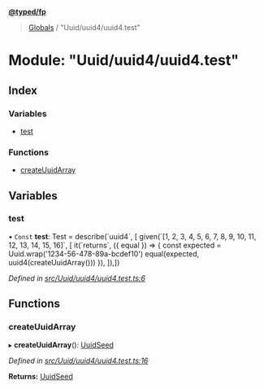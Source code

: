 **[@typed/fp](../README.md)**

> [Globals](../globals.md) / "Uuid/uuid4/uuid4.test"

# Module: "Uuid/uuid4/uuid4.test"

## Index

### Variables

* [test](_uuid_uuid4_uuid4_test_.md#test)

### Functions

* [createUuidArray](_uuid_uuid4_uuid4_test_.md#createuuidarray)

## Variables

### test

• `Const` **test**: Test = describe(\`uuid4\`, [ given(\`[1, 2, 3, 4, 5, 6, 7, 8, 9, 10, 11, 12, 13, 14, 15, 16]\`, [ it(\`returns\`, ({ equal }) => { const expected = Uuid.wrap('1234-56-478-89a-bcdef10') equal(expected, uuid4(createUuidArray())) }), ]),])

*Defined in [src/Uuid/uuid4/uuid4.test.ts:6](https://github.com/TylorS/typed-fp/blob/f129829/src/Uuid/uuid4/uuid4.test.ts#L6)*

## Functions

### createUuidArray

▸ **createUuidArray**(): [UuidSeed](_uuid_common_.md#uuidseed)

*Defined in [src/Uuid/uuid4/uuid4.test.ts:16](https://github.com/TylorS/typed-fp/blob/f129829/src/Uuid/uuid4/uuid4.test.ts#L16)*

**Returns:** [UuidSeed](_uuid_common_.md#uuidseed)
